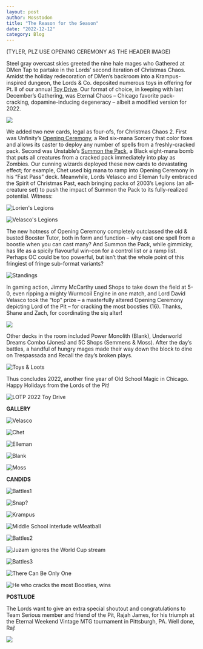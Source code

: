 ```yaml
---
layout: post
author: Mosstodon
title: "The Reason for the Season"
date: "2022-12-12"
category: Blog
---
```


(TYLER, PLZ USE OPENING CEREMONY AS THE HEADER IMAGE)

Steel gray overcast skies greeted the nine hale mages who Gathered at DMen Tap to partake in the Lords’ second iteration of Christmas Chaos. Amidst the holiday redecoration of DMen’s backroom into a Krampus-inspired dungeon, the Lords & Co. deposited numerous toys in offering for Pt. II of our annual [Toy Drive](https://www.advocatechildrenshospital.com/health-resources/support-services/child-life-program/make-a-donation/). Our format of choice, in keeping with last December’s Gathering, was Eternal Chaos – Chicago favorite pack-cracking, dopamine-inducing degeneracy – albeit a modified version for 2022.

![](/assets/images/2022/xmaschaos2/xmaschaos2.jpg)

We added two new cards, legal as four-ofs, for Christmas Chaos 2. First was Unfinity’s [Opening Ceremony](https://scryfall.com/card/unf/118/opening-ceremony), a Red six-mana Sorcery that color fixes and allows its caster to deploy any number of spells from a freshly-cracked pack. Second was Unstable’s [Summon the Pack](https://scryfall.com/card/ust/74/summon-the-pack), a Black eight-mana bomb that puts all creatures from a cracked pack immediately into play as Zombies. Our cunning wizards deployed these new cards to devastating effect; for example, Chet used big mana to ramp into Opening Ceremony in his “Fast Pass” deck. Meanwhile, Lords Velasco and Elleman fully embraced the Spirit of Christmas Past, each bringing packs of 2003’s Legions (an all-creature set) to push the impact of Summon the Pack to its fully-realized potential. Witness:

![Lorien's Legions](/assets/images/2022/xmaschaos2/lorienlegions.jpg)

![Velasco's Legions](/assets/images/2022/xmaschaos2/velascolegions.jpg)

The new hotness of Opening Ceremony completely outclassed the old & busted Booster Tutor, both in form and function – why cast one spell from a boostie when you can cast many? And Summon the Pack, while gimmicky, has life as a spicily flavourful win-con for a control list or a ramp list. Perhaps OC could be too powerful, but isn’t that the whole point of this fringiest of fringe sub-format variants?

![Standings](/assets/images/2022/xmaschaos2/standings.jfif)

In gaming action, Jimmy McCarthy used Shops to take down the field at 5-0, even ripping a mighty Wurmcoil Engine in one match, and Lord David Velasco took the “top” prize – a masterfully altered Opening Ceremony depicting Lord of the Pit – for cracking the most boosties (16). Thanks, Shane and Zach, for coordinating the siq alter!

![](/assets/images/2022/xmaschaos2/lotpalter.jpg)

Other decks in the room included Power Monolith (Blank), Underworld Dreams Combo (Jones) and 5C Shops (Semmens & Moss). After the day’s battles, a handful of hungry mages made their way down the block to dine on Trespassada and Recall the day’s broken plays.

![Toys & Loots](/assets/images/2022/xmaschaos2/loots.jpg)

Thus concludes 2022, another fine year of Old School Magic in Chicago. Happy Holidays from the Lords of the Pit!

![LOTP 2022 Toy Drive](/assets/images/2022/xmaschaos2/lotp2022toydrive.jpg)

**GALLERY**

![Velasco](/assets/images/fallbrawl5/candids/02velasco.jpg)

![Chet](/assets/images/fallbrawl5/candids/03chet.jpg)

![Elleman](/assets/images/fallbrawl5/candids/04elleman.jpg)

![Blank](/assets/images/fallbrawl5/candids/06blank.jpg)

![Moss](/assets/images/fallbrawl5/candids/09moss.jpg)

**CANDIDS**

![Battles1](/assets/images/2022/xmaschaos2/battles1.jpg)

![Snap?](/assets/images/2022/xmaschaos2/keeper.jpg)

![Krampus](/assets/images/2022/xmaschaos2/krampusaltar.jpg)

![Middle School interlude w/Meatball](/assets/images/2022/xmaschaos2/meatball.jpg)

![Battles2](/assets/images/2022/xmaschaos2/battles2.jpg)

![Juzam ignores the World Cup stream](/assets/images/2022/xmaschaos2/worldcup.jpg)

![Battles3](/assets/images/2022/xmaschaos2/wurmcoil.jpg)

![There Can Be Only One](/assets/images/2022/xmaschaos2/jimmy.jpg)

![He who cracks the most Boosties, wins](/assets/images/2022/xmaschaos2/velasco.jpg)

**POSTLUDE**

The Lords want to give an extra special shoutout and congratulations to Team Serious member and friend of the Pit, Rajah James, for his triumph at the Eternal Weekend Vintage MTG tournament in Pittsburgh, PA. Well done, Raj!

![](/assets/images/2022/xmaschaos2/LH1finals.jpg)
